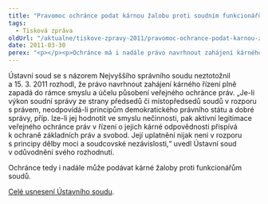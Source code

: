 ```yaml
---
title: "Pravomoc ochránce podat kárnou žalobu proti soudním funkcionářům zůstává zachována"
tags:
  - Tisková zpráva
oldUrl: "/aktualne/tiskove-zpravy-2011/pravomoc-ochrance-podat-karnou-zalobu-proti-soudnim-funkcionarum-zustava-zachovana"
date: 2011-03-30
perex: "<p></p><p>Ochránce má i nadále právo navrhnout zahájení kárného řízení s předsedy a místopředsedy soudů. Rozhodl o tom Ústavní soud, když jako neopodstatněný odmítl návrh kárného senátu Nejvyššího správního soudu na zrušení pravomoci, kterou ochránce získal v roce 2008.</p>"
---
```


<!-- imported from the old website -->

<p>Ústavní soud se s názorem Nejvyššího správního soudu neztotožnil a 15. 3. 2011 rozhodl, že právo navrhnout zahájení kárného řízení plně zapadá do rámce smyslu a účelu působení veřejného ochránce práv. „Je-li výkon soudní správy ze strany předsedů či místopředsedů soudů v rozporu s právem, neodpovídá-li principům demokratického právního státu a dobré správy, příp. lze-li jej hodnotit ve smyslu nečinnosti, pak aktivní legitimace veřejného ochránce práv v řízení o jejich kárné odpovědnosti přispívá k ochraně základních práv a svobod. Její uplatnění nijak není v rozporu s principy dělby moci a soudcovské nezávislosti,“ uvedl Ústavní soud v odůvodnění svého rozhodnutí.</p><p>Ochránce tedy i nadále může podávat kárné žaloby proti funkcionářům soudů.</p><p><a href="/uploads-import/STANOVISKA/Pl-60-10_1.doc">Celé usnesení Ústavního soudu</a>.</p>
